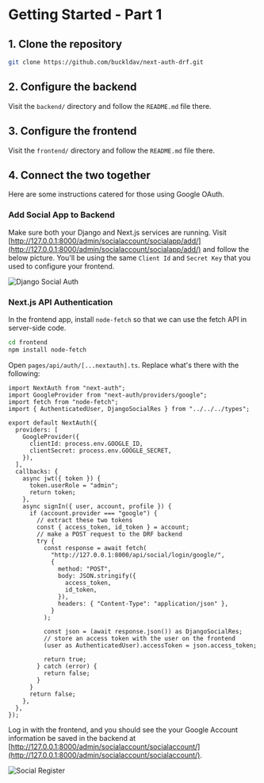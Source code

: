 # Getting Started - Part 1

## 1. Clone the repository

```bash
git clone https://github.com/buckldav/next-auth-drf.git
```

## 2. Configure the backend

Visit the `backend/` directory and follow the `README.md` file there.

## 3. Configure the frontend

Visit the `frontend/` directory and follow the `README.md` file there.

## 4. Connect the two together

Here are some instructions catered for those using Google OAuth.

### Add Social App to Backend

Make sure both your Django and Next.js services are running. Visit [http://127.0.0.1:8000/admin/socialaccount/socialapp/add/](http://127.0.0.1:8000/admin/socialaccount/socialapp/add/) and follow the below picture. You'll be using the same `Client Id` and `Secret Key` that you used to configure your frontend.

![Django Social Auth](/docs/djangoSocialAuth.png)

### Next.js API Authentication

In the frontend app, install `node-fetch` so that we can use the fetch API in server-side code.

```bash
cd frontend
npm install node-fetch
```

Open `pages/api/auth/[...nextauth].ts`. Replace what's there with the following:

```tsx
import NextAuth from "next-auth";
import GoogleProvider from "next-auth/providers/google";
import fetch from "node-fetch";
import { AuthenticatedUser, DjangoSocialRes } from "../../../types";

export default NextAuth({
  providers: [
    GoogleProvider({
      clientId: process.env.GOOGLE_ID,
      clientSecret: process.env.GOOGLE_SECRET,
    }),
  ],
  callbacks: {
    async jwt({ token }) {
      token.userRole = "admin";
      return token;
    },
    async signIn({ user, account, profile }) {
      if (account.provider === "google") {
        // extract these two tokens
        const { access_token, id_token } = account;
        // make a POST request to the DRF backend
        try {
          const response = await fetch(
            "http://127.0.0.1:8000/api/social/login/google/",
            {
              method: "POST",
              body: JSON.stringify({
                access_token,
                id_token,
              }),
              headers: { "Content-Type": "application/json" },
            }
          );

          const json = (await response.json()) as DjangoSocialRes;
          // store an access token with the user on the frontend
          (user as AuthenticatedUser).accessToken = json.access_token;

          return true;
        } catch (error) {
          return false;
        }
      }
      return false;
    },
  },
});
```

Log in with the frontend, and you should see the your Google Account information be saved in the backend at [http://127.0.0.1:8000/admin/socialaccount/socialaccount/](http://127.0.0.1:8000/admin/socialaccount/socialaccount/).

![Social Register](/docs/socialRegister.png)
